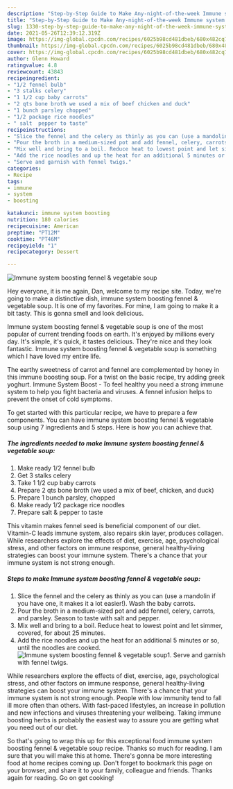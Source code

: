 ```yaml
---
description: "Step-by-Step Guide to Make Any-night-of-the-week Immune system boosting fennel &amp;amp; vegetable soup"
title: "Step-by-Step Guide to Make Any-night-of-the-week Immune system boosting fennel &amp;amp; vegetable soup"
slug: 1330-step-by-step-guide-to-make-any-night-of-the-week-immune-system-boosting-fennel-and-amp-vegetable-soup
date: 2021-05-26T12:39:12.319Z
image: https://img-global.cpcdn.com/recipes/6025b98cd481dbeb/680x482cq70/immune-system-boosting-fennel-vegetable-soup-recipe-main-photo.jpg
thumbnail: https://img-global.cpcdn.com/recipes/6025b98cd481dbeb/680x482cq70/immune-system-boosting-fennel-vegetable-soup-recipe-main-photo.jpg
cover: https://img-global.cpcdn.com/recipes/6025b98cd481dbeb/680x482cq70/immune-system-boosting-fennel-vegetable-soup-recipe-main-photo.jpg
author: Glenn Howard
ratingvalue: 4.8
reviewcount: 43843
recipeingredient:
- "1/2 fennel bulb"
- "3 stalks celery"
- "1 1/2 cup baby carrots"
- "2 qts bone broth we used a mix of beef chicken and duck"
- "1 bunch parsley chopped"
- "1/2 package rice noodles"
- " salt  pepper to taste"
recipeinstructions:
- "Slice the fennel and the celery as thinly as you can (use a mandolin if you have one, it makes it a lot easier!). Wash the baby carrots."
- "Pour the broth in a medium-sized pot and add fennel, celery, carrots, and parsley. Season to taste with salt and pepper."
- "Mix well and bring to a boil. Reduce heat to lowest point and let simmer, covered, for about 25 minutes."
- "Add the rice noodles and up the heat for an additional 5 minutes or so, until the noodles are cooked."
- "Serve and garnish with fennel twigs."
categories:
- Recipe
tags:
- immune
- system
- boosting

katakunci: immune system boosting 
nutrition: 180 calories
recipecuisine: American
preptime: "PT12M"
cooktime: "PT46M"
recipeyield: "1"
recipecategory: Dessert

---
```



![Immune system boosting fennel &amp; vegetable soup](https://img-global.cpcdn.com/recipes/6025b98cd481dbeb/680x482cq70/immune-system-boosting-fennel-vegetable-soup-recipe-main-photo.jpg)

Hey everyone, it is me again, Dan, welcome to my recipe site. Today, we're going to make a distinctive dish, immune system boosting fennel &amp; vegetable soup. It is one of my favorites. For mine, I am going to make it a bit tasty. This is gonna smell and look delicious.

Immune system boosting fennel &amp; vegetable soup is one of the most popular of current trending foods on earth. It's enjoyed by millions every day. It's simple, it's quick, it tastes delicious. They're nice and they look fantastic. Immune system boosting fennel &amp; vegetable soup is something which I have loved my entire life.

The earthy sweetness of carrot and fennel are complemented by honey in this immune boosting soup. For a twist on the basic recipe, try adding greek yoghurt. Immune System Boost - To feel healthy you need a strong immune system to help you fight bacteria and viruses. A fennel infusion helps to prevent the onset of cold symptoms.


To get started with this particular recipe, we have to prepare a few components. You can have immune system boosting fennel &amp; vegetable soup using 7 ingredients and 5 steps. Here is how you can achieve that.

<!--inarticleads1-->

##### The ingredients needed to make Immune system boosting fennel &amp; vegetable soup:

1. Make ready 1/2 fennel bulb
1. Get 3 stalks celery
1. Take 1 1/2 cup baby carrots
1. Prepare 2 qts bone broth (we used a mix of beef, chicken, and duck)
1. Prepare 1 bunch parsley, chopped
1. Make ready 1/2 package rice noodles
1. Prepare  salt &amp; pepper to taste


This vitamin makes fennel seed is beneficial component of our diet. Vitamin-C leads immune system, also repairs skin layer, produces collagen. While researchers explore the effects of diet, exercise, age, psychological stress, and other factors on immune response, general healthy-living strategies can boost your immune system. There&#39;s a chance that your immune system is not strong enough. 

<!--inarticleads2-->

##### Steps to make Immune system boosting fennel &amp; vegetable soup:

1. Slice the fennel and the celery as thinly as you can (use a mandolin if you have one, it makes it a lot easier!). Wash the baby carrots.
1. Pour the broth in a medium-sized pot and add fennel, celery, carrots, and parsley. Season to taste with salt and pepper.
1. Mix well and bring to a boil. Reduce heat to lowest point and let simmer, covered, for about 25 minutes.
1. Add the rice noodles and up the heat for an additional 5 minutes or so, until the noodles are cooked.
<img src="//assets-global.cpcdn.com/assets/icons/button_play-2c75c40dde080a61004c1f40b05d8f140eaff45d7e9e6481dc71c63d2e7c4909.png" alt="Immune system boosting fennel &amp; vegetable soup">1. Serve and garnish with fennel twigs.


While researchers explore the effects of diet, exercise, age, psychological stress, and other factors on immune response, general healthy-living strategies can boost your immune system. There&#39;s a chance that your immune system is not strong enough. People with low immunity tend to fall ill more often than others. With fast-paced lifestyles, an increase in pollution and new infections and viruses threatening your wellbeing. Taking immune boosting herbs is probably the easiest way to assure you are getting what you need out of our diet. 

So that's going to wrap this up for this exceptional food immune system boosting fennel &amp; vegetable soup recipe. Thanks so much for reading. I am sure that you will make this at home. There's gonna be more interesting food at home recipes coming up. Don't forget to bookmark this page on your browser, and share it to your family, colleague and friends. Thanks again for reading. Go on get cooking!
